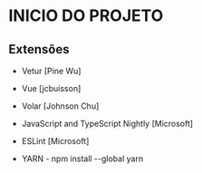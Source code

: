 # INICIO DO PROJETO

## Extensões

- Vetur [Pine Wu]
- Vue [jcbuisson]
- Volar [Johnson Chu]
- JavaScript and TypeScript Nightly [Microsoft]
- ESLint [Microsoft]

- YARN - npm install --global yarn